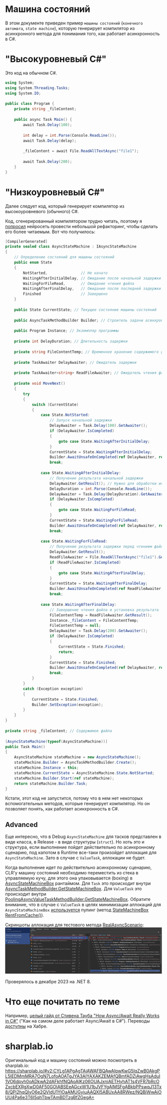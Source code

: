 ﻿# Машина состояний
В этом документе приведен пример `машины состояний` (`конечного автомата`, `state machine`), которую генерирует компилятор из асинхронного метода для понимания того, как работает асинхронность в C#.

# "Высокуровневый C#"
Это код на обычном C#.
```csharp
using System;
using System.Threading.Tasks;
using System.IO;

public class Program {
    private string _fileContent;
    
    public async Task Main() {
        await Task.Delay(100);
        
        int delay = int.Parse(Console.ReadLine());
        await Task.Delay(delay);
        
        _fileContent = await File.ReadAllTextAsync("file1");
        
        await Task.Delay(200);
    }
}
```

# "Низкоуровневый C#"
Далее следует код, который генерирует компилятор из высокоуровневого (обычного) C#.

Код, сгенерированный компилятором трудно читать, поэтому я [попросил](https://chat.openai.com/share/ea94242e-4a09-4f86-9ef5-d881ade02b73) нейросеть провести небольшой рефакторинг, чтобы сделать его более читаемым. Вот что получилось:
```csharp
[CompilerGenerated]
private sealed class AsyncStateMachine : IAsyncStateMachine
{
    // Определение состояний для машины состояний
    public enum State
    {
        NotStarted,               // Не начато
        WaitingAfterInitialDelay, // Ожидание после начальной задержки
        WaitingForFileRead,       // Ожидание чтения файла
        WaitingAfterFinalDelay,   // Ожидание после последней задержки
        Finished                  // Завершено
    }

    public State CurrentState; // Текущее состояние машины состояний

    public AsyncTaskMethodBuilder Builder; // Строитель задачи асинхронного метода

    public Program Instance; // Экземпляр программы

    private int DelayDuration; // Длительность задержки

    private string FileContentTemp; // Временное хранение содержимого файла

    private TaskAwaiter DelayAwaiter; // Ожидатель задержки

    private TaskAwaiter<string> ReadFileAwaiter; // Ожидатель чтения файла

    private void MoveNext()
    {
        try
        {
            switch (CurrentState)
            {
                case State.NotStarted:
                    // Запуск начальной задержки
                    DelayAwaiter = Task.Delay(100).GetAwaiter();
                    if (DelayAwaiter.IsCompleted)
                    {
                        goto case State.WaitingAfterInitialDelay;
                    }
                    CurrentState = State.WaitingAfterInitialDelay;
                    Builder.AwaitUnsafeOnCompleted(ref DelayAwaiter, ref this);
                    break;

                case State.WaitingAfterInitialDelay:
                    // Получение результата начальной задержки
                    DelayAwaiter.GetResult(); // Нужно для обработки исключений, на случай если в асинхронном методе произошла ошибка
                    DelayDuration = int.Parse(Console.ReadLine());
                    DelayAwaiter = Task.Delay(DelayDuration).GetAwaiter();
                    if (DelayAwaiter.IsCompleted)
                    {
                        goto case State.WaitingForFileRead;
                    }
                    CurrentState = State.WaitingForFileRead;
                    Builder.AwaitUnsafeOnCompleted(ref DelayAwaiter, ref this);
                    break;

                case State.WaitingForFileRead:
                    // Получение результата задержки перед чтением файла
                    DelayAwaiter.GetResult();
                    ReadFileAwaiter = File.ReadAllTextAsync("file1").GetAwaiter();
                    if (ReadFileAwaiter.IsCompleted)
                    {
                        goto case State.WaitingAfterFinalDelay;
                    }
                    CurrentState = State.WaitingAfterFinalDelay;
                    Builder.AwaitUnsafeOnCompleted(ref ReadFileAwaiter, ref this);
                    break;

                case State.WaitingAfterFinalDelay:
                    // Завершение чтения файла и установка результата
                    FileContentTemp = ReadFileAwaiter.GetResult();
                    Instance._fileContent = FileContentTemp;
                    FileContentTemp = null;
                    DelayAwaiter = Task.Delay(200).GetAwaiter();
                    if (DelayAwaiter.IsCompleted)
                    {
                        CurrentState = State.Finished;
                        return;
                    }
                    CurrentState = State.Finished;
                    Builder.AwaitUnsafeOnCompleted(ref DelayAwaiter, ref this);
                    break;
            }
        }
        catch (Exception exception)
        {
            CurrentState = State.Finished;
            Builder.SetException(exception);
        }
    }
}

private string _fileContent; // Содержимое файла

[AsyncStateMachine(typeof(AsyncStateMachine))]
public Task Main()
{
    AsyncStateMachine stateMachine = new AsyncStateMachine();
    stateMachine.Builder = AsyncTaskMethodBuilder.Create();
    stateMachine.Instance = this;
    stateMachine.CurrentState = AsyncStateMachine.State.NotStarted;
    stateMachine.Builder.Start(ref stateMachine);
    return stateMachine.Builder.Task;
}
```
Кстати, этот код не запустится, потому что в нем нет некоторых вспомогательных методов, которые генерирует компилятор. Но он позволяет понять, как работает асинхронность в C#.

## Advanced
Еще интересно, что в Debug `AsyncStateMachine` для тасков представлен в виде класса, в Release - в виде структуры (`struct`). Но хоть это и структура, если выполнение пойдет действительно по асинхронному сценарию, под капотом в Runtime все-таки произойдет аллокация для `AsyncStateMachine`. Зато в случае с `ValueTask`, аллокации не будет.

Когда выполнение идет по действительно асинхронному сценарию, CLR'у машину состояний необходимо переместить из стека в управляемую кучу, для этого она упаковывается (boxing) в [AsyncStateMachineBox<TStateMachine>](https://source.dot.net/#System.Private.CoreLib/src/libraries/System.Private.CoreLib/src/System/Runtime/CompilerServices/AsyncTaskMethodBuilderT.cs,275) рантаймом. 
Для `Task` это происходит внутри [AsyncTaskMethodBuilder<TResult>.GetStateMachineBox<TStateMachine>](https://source.dot.net/#System.Private.CoreLib/src/libraries/System.Private.CoreLib/src/System/Runtime/CompilerServices/AsyncTaskMethodBuilderT.cs,220). 
Для `ValueTask` это происходит внутри [PoolingAsyncValueTaskMethodBuilder<TResult>.GetStateMachineBox<TStateMachine>](https://source.dot.net/#System.Private.CoreLib/src/libraries/System.Private.CoreLib/src/System/Runtime/CompilerServices/PoolingAsyncValueTaskMethodBuilderT.cs,212). Обратите внимание, что в случае с `ValueTask` в целях минимизации аллокаций для `AsyncStateMachineBox` [используется](https://source.dot.net/#System.Private.CoreLib/src/libraries/System.Private.CoreLib/src/System/Runtime/CompilerServices/PoolingAsyncValueTaskMethodBuilderT.cs,212) пулинг (метод [StateMachineBox<TStateMachine> RentFromCache()](https://source.dot.net/#System.Private.CoreLib/src/libraries/System.Private.CoreLib/src/System/Runtime/CompilerServices/PoolingAsyncValueTaskMethodBuilderT.cs,299)).

Скриншоты аллокация для тестового метода [RealAsyncScenario](../AsyncAwaitAllocation/Program.cs#L15): ![dotMemory Screenshot](../AsyncAwaitAllocation/dotmemory_screenshots/RealAsyncScenario_Allocations.png)

Проверялось в декабре 2023 на .NET 8.

# Что еще почитать по теме
Например, [целый гайд от Стивена Тауба "How Async/Await Really Works in C#"](https://devblogs.microsoft.com/dotnet/how-async-await-really-works/) ("Как на самом деле работает Async/Await в C#"). Переводы [доступны](https://habr.com/ru/articles/732738/) на Хабре.

# sharplab.io
Оригинальный код и машину состояний можно посмотреть в sharplab.io: https://sharplab.io/#v2:CYLg1APgAgTAjAWAFBQAwAIpwKwG5lqZwB0AkgPL5IEDMmMRA7OgN7LofoAOATgJYA3AIYAXAKZEMAfQBmfADZiAwgHsAduI1VO6dpyh0oADkwA2dAFkhfNQAoAlKz06OUAJxniAETHyhAT1s4VFR7bRcOZxcbEXRgXwD0AF50GOIABSEeAGcxW1U1bJVFYgAlMSFgABkbPPswqJ13Tx8/QPi2hqQIyO6e2QVldU1YlOaAMUGyiuAAQXl5ABUxAA8RWez/NQBjWwAiOUU4Pa6e3T6I5qhTbwTAmBDTzgBfZGegA=
